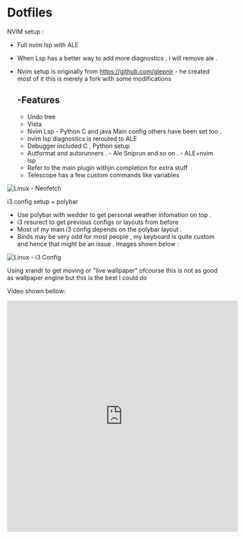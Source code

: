 # Dotfiles

NVIM setup :

- Full nvim lsp with ALE 
- When Lsp has a better way to add more diagnostics , i will remove ale .
- Nvim setup is originally from https://github.com/glepnir - he created most of
  it this is merely a fork with some modifications

  -Features
  --
  - Undo tree
  - Vista 
  - Nvim Lsp - Python C and java Main config others have been set too . 
  - nvim lsp diagnostics is rerouted to ALE 
  - Debugger included C , Python setup 
  - Autformat and autorunners . - Ale Sniprun and so on . - ALE+nvim lsp 
  - Refer to the main plugin withjin completion for extra stuff
  - Telescope has a few custom commands like variables 


![Linux - Neofetch](https://i.postimg.cc/GtHkJj3B/example.png)


i3 config setup + polybar
- Use polybar with wedder to get personal weather infomation on top . 
- i3 resurect to get previous configs or layouts from before 
- Most of my main i3 config depends on the polybar layout  . 
- Binds may be very odd for most people , my keyboard is quite custom and hence that might be an issue . 
Images shown below :


![Linux - i3 Config](https://i.postimg.cc/8Pkc7bPD/layouy-page1.png)

Using xrandr to get moving or "live wallpaper" ofcourse this is not as good as wallpaper engine but this is the best I could do 

Video shown bellow:

<iframe src="https://player.vimeo.com/video/516719896?badge=0&amp;autopause=0&amp;player_id=0&amp;app_id=58479" width="540" height="540" frameborder="0" allow="autoplay; fullscreen; picture-in-picture" allowfullscreen title="test.mkv"></iframe>
